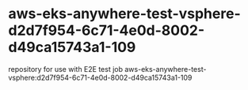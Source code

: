# aws-eks-anywhere-test-vsphere-d2d7f954-6c71-4e0d-8002-d49ca15743a1-109
repository for use with E2E test job aws-eks-anywhere-test-vsphere:d2d7f954-6c71-4e0d-8002-d49ca15743a1-109
